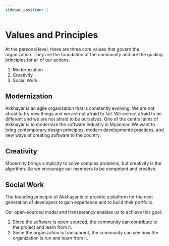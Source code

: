 ```yaml
---
sidebar_position: 1
---
```


# Values and Principles

At the personal level, there are three core values that govern the organization. They are the foundation of the community and are the guiding principles for all of our actions.

1. Modernization
2. Creativity
3. Social Work

## Modernization

Akkhayar is an agile organization that is constantly evolving. We are not afraid to try new things and we are not afraid to fail. We are not afraid to be different and we are not afraid to be ourselves. One of the central aims of Akkhayar is to modernize the software industry in Myanmar. We want to bring contemporary design principles, modern developmente practices, and new ways of creating software to the country.

## Creativity

Modernity brings simplicity to solve complex problems, but creativity is the algorithm. So we encourage our members to be competent and creative.

## Social Work

The founding principle of Akkhayar is to provide a platform for the next generation of developers to gain experience and to build their portfolio.

Our open-sourced model and transperancy enables us to achieve this goal:

1. Since the software is open-sourced, the community can contribute to the project and learn from it.
2. Since the organization is transparent, the community can see how the organization is run and learn from it.
